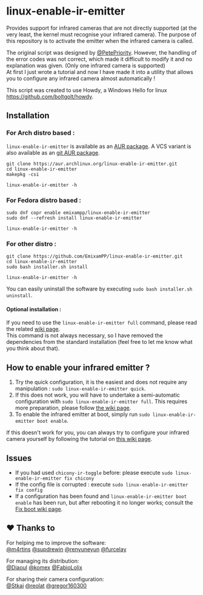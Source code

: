 # linux-enable-ir-emitter
Provides support for infrared cameras that are not directly supported (at the very least, the kernel must recognise your infrared camera). The purpose of this repository is to activate the emitter when the infrared camera is called. 

The original script was designed by [@PetePriority](https://github.com/PetePriority/chicony-ir-toggle). However, the handling of the error codes was not correct, which made it difficult to modify it and no explanation was given. (Only one infrared camera is supported)\
At first I just wrote a tutorial and now I have made it into a utility that allows you to configure any infrared camera almost automatically !

This script was created to use Howdy, a Windows Hello for linux <https://github.com/boltgolt/howdy>.

## Installation
### For Arch distro based :
`linux-enable-ir-emitter` is available as an [AUR package](https://aur.archlinux.org/packages/linux-enable-ir-emitter/).
A VCS variant is also available as an [git AUR package](https://aur.archlinux.org/packages/linux-enable-ir-emitter-git/).
``` shell
git clone https://aur.archlinux.org/linux-enable-ir-emitter.git
cd linux-enable-ir-emitter
makepkg -csi

linux-enable-ir-emitter -h
```

### For Fedora distro based :
``` shell
sudo dnf copr enable emixampp/linux-enable-ir-emitter
sudo dnf --refresh install linux-enable-ir-emitter

linux-enable-ir-emitter -h
```

### For other distro :
``` shell
git clone https://github.com/EmixamPP/linux-enable-ir-emitter.git
cd linux-enable-ir-emitter
sudo bash installer.sh install

linux-enable-ir-emitter -h
```

You can easily uninstall the software by executing `sudo bash installer.sh uninstall`.

#### Optional installation :
If you need to use the `linux-enable-ir-emitter full` command, please read the related [wiki page](https://github.com/EmixamPP/linux-enable-ir-emitter/wiki/Semi-automatic-configuration).\
This command is not always necessary, so I have removed the dependencies from the standard installation (feel free to let me know what you think about that). 

## How to enable your infrared emitter ?
1. Try the quick configuration, it is the easiest and does not require any manipulation : `sudo linux-enable-ir-emitter quick`.
2. If this does not work, you will have to undertake a semi-automatic configuration with `sudo linux-enable-ir-emitter full`.
This requires more preparation, please follow [the wiki page](https://github.com/EmixamPP/linux-enable-ir-emitter/wiki/Semi-automatic-configuration). 
3. To enable the infrared emitter at boot, simply run `sudo linux-enable-ir-emitter boot enable`.

If this doesn't work for you, you can always try to configure your infrared camera yourself by following the tutorial on [this wiki page](https://github.com/EmixamPP/linux-enable-ir-emitter/wiki/Manual-configuration).

## Issues
- If you had used `chicony-ir-toggle` before: please execute `sudo linux-enable-ir-emitter fix chicony`
- If the config file is corrupted : execute `sudo linux-enable-ir-emitter fix config`
- If a configuration has been found and `linux-enable-ir-emitter boot enable` has been run, but after rebooting it no longer works; consult the [Fix boot wiki page](https://github.com/EmixamPP/linux-enable-ir-emitter/wiki/Fix-boot).

## :hearts: Thanks to
For helping me to improve the software:\
[@m4rtins](https://github.com/m4rtins) [@supdrewin](https://github.com/supdrewin) [@renyuneyun](https://github.com/renyuneyun) [@furcelay](https://github.com/furcelay)

For managing its distribution:\
[@Diaoul](https://github.com/Diaoul) [@komex](https://github.com/komex) [@FabioLolix](https://github.com/FabioLolix)

For sharing their camera configuration:\
[@Stkai](https://github.com/Stkai) [@reolat](https://github.com/reolat) [@gregor160300](https://github.com/gregor160300)

